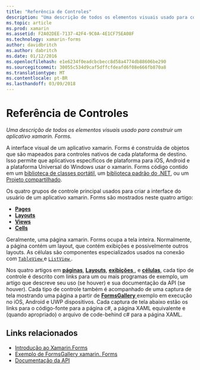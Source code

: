 ```yaml
---
title: "Referência de Controles"
description: "Uma descrição de todos os elementos visuais usado para construir um aplicativo xamarin. Forms."
ms.topic: article
ms.prod: xamarin
ms.assetid: F2A02DEE-7137-42F4-9C0A-4E1CF75EA08F
ms.technology: xamarin-forms
author: davidbritch
ms.author: dabritch
ms.date: 01/12/2016
ms.openlocfilehash: e1e6234f0eadcbcbecc8d58a4774db88606be290
ms.sourcegitcommit: 30055c534d9caf5dffcfdeafd6f08e666fb870a8
ms.translationtype: MT
ms.contentlocale: pt-BR
ms.lasthandoff: 03/09/2018
---
```

# <a name="controls-reference"></a>Referência de Controles

_Uma descrição de todos os elementos visuais usado para construir um aplicativo xamarin. Forms._

A interface visual de um aplicativo xamarin. Forms é construída de objetos que são mapeados para controles nativos de cada plataforma de destino. Isso permite que aplicativos específicos de plataforma para iOS, Android e a plataforma Universal do Windows usar o xamarin. Forms código contido em um [biblioteca de classes portátil](~/cross-platform/app-fundamentals/pcl.md), um [biblioteca padrão do .NET](~/cross-platform/app-fundamentals/net-standard.md), ou um [ Projeto compartilhado](~/cross-platform/app-fundamentals/shared-projects.md).

Os quatro grupos de controle principal usados para criar a interface do usuário de um aplicativo xamarin. Forms são mostrados neste quatro artigo:

- [**Pages**](pages.md)
- [**Layouts**](layouts.md)
- [**Views**](views.md)
- [**Cells**](cells.md)

Geralmente, uma página xamarin. Forms ocupa a tela inteira. Normalmente, a página contém um layout, que contém exibições e possivelmente outros layouts. As células são componentes especializados usados na conexão com [ `TableView` ](views.md#tableView) e [ `ListView` ](views.md#listView).

Nos quatro artigos em [ **páginas**](pages.md), [ **Layouts**](layouts.md), [ **exibições** ](views.md), e [ **células**](cells.md), cada tipo de controle é descrito com links para um ou mais programas de exemplo, um artigo que descreve seu uso (se houver) e sua documentação da API (se houver). Cada tipo de controle também é acompanhado de uma captura de tela mostrando uma página a partir de [ **FormsGallery** ](https://developer.xamarin.com/samples/FormsGallery/) exemplo em execução no iOS, Android e UWP dispositivos. Cada captura de tela abaixo estão os links para o código-fonte para a página c#, a página XAML equivalente e (quando apropriado) o arquivo de code-behind c# para a página XAML.

## <a name="related-links"></a>Links relacionados

- [Introdução ao Xamarin.Forms](~/xamarin-forms/get-started/introduction-to-xamarin-forms.md)
- [Exemplo de FormsGallery xamarin. Forms](https://developer.xamarin.com/samples/FormsGallery/)
- [Documentação da API](https://developer.xamarin.com/api/root/Xamarin.Forms/)
